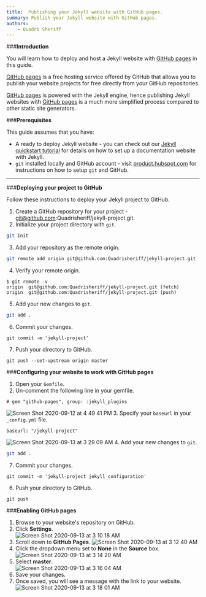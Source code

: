 ```yaml
---
title:  Publishing your Jekyll website with GitHub pages.
summary: Publish your Jekyll website with GitHub pages.
authors:
    - Quadri Sheriff 
---
```


###**Introduction**

You will learn how to deploy and host a Jekyll website with [GitHub pages](https://pages.github.com/) in this guide.

[GitHub pages](https://pages.github.com/) is a free hosting service offered by GitHub that allows you to publish your website projects for free directly from your GitHub repositories. 

[GitHub pages](https://pages.github.com/) is powered with the Jekyll engine, hence publishing Jekyll websites with [GitHub pages](https://pages.github.com/) is a much more simplified process compared to other static site generators.

###**Prerequisites**

This guide assumes that you have:

- A ready to deploy Jekyll website - you can check out our [Jekyll quickstart tutorial](/Static%20site%20generators/Jekyll/Jekyll-quickstart/) for details on how to set up a documentation website with Jekyll. 
- `git` installed locally and GitHub account - visit [product.hubspot.com](https://product.hubspot.com/blog/git-and-github-tutorial-for-beginners) for instructions on how to setup `git` and GitHub.

---

###**Deploying your project to GitHub**

Follow these instructions to deploy your Jekyll project to GitHub.

1. Create a GitHub repository for your project - git@github.com:Quadrisheriff/jekyll-project.git.
2. Initialize your project directory with `git`.
```bash
git init
```
3. Add your repository as the remote origin.
```bash
git remote add origin git@github.com:Quadrisheriff/jekyll-project.git
```
4. Verify your remote origin.
```
$ git remote -v
origin	git@github.com:Quadrisheriff/jekyll-project.git (fetch)
origin	git@github.com:Quadrisheriff/jekyll-project.git (push)
```
5. Add your new changes to `git`.
```bash
git add .
```
6. Commit your changes.
```
git commit -m 'jekyll-project'
```
7. Push your directory to GitHub.
```
git push --set-upstream origin master
```

###**Configuring your website to work with GitHub pages**

1. Open your `Gemfile`.
2. Un-comment the following line in your gemfile.
```
# gem "github-pages", group: :jekyll_plugins
```
![Screen Shot 2020-09-12 at 4 49 41 PM](https://user-images.githubusercontent.com/59125401/92999393-658d4a00-f518-11ea-876d-7f907d8644e6.png)
3. Specify your `baseurl` in your `_config.yml` file.
```
baseurl: "/jekyll-project"
```
![Screen Shot 2020-09-13 at 3 29 09 AM](https://user-images.githubusercontent.com/59125401/93008834-6c947680-f571-11ea-84f5-cdf673c7dc4b.png)
4. Add your new changes to `git`.
```bash
git add .
```
7. Commit your changes.
```
git commit -m 'jekyll-project jekyll configuration'
```
6. Push your directory to GitHub.
```
git push 
```

###**Enabling GitHub pages**

1. Browse to your website's repository on GitHub.
2. Click **Settings**.<br />
![Screen Shot 2020-09-13 at 3 10 18 AM](https://user-images.githubusercontent.com/59125401/93008652-e8d98a80-f56e-11ea-99d4-e4ed63b6e325.png)
3. Scroll down to **GitHub Pages**.
![Screen Shot 2020-09-13 at 3 12 40 AM](https://user-images.githubusercontent.com/59125401/93008666-09094980-f56f-11ea-923e-2067c20f68e2.png)
4. Click the dropdown menu set to **None** in the **Source** box.
![Screen Shot 2020-09-13 at 3 14 20 AM](https://user-images.githubusercontent.com/59125401/93008693-6dc4a400-f56f-11ea-880f-04ebf6be5289.png)
5. Select **master**.<br />
![Screen Shot 2020-09-13 at 3 16 04 AM](https://user-images.githubusercontent.com/59125401/93008706-9ba9e880-f56f-11ea-9916-c89f2b01752b.png)<br />
6. Save your changes.
7. Once saved, you will see a message with the link to your website.
![Screen Shot 2020-09-13 at 3 18 01 AM](https://user-images.githubusercontent.com/59125401/93008716-ce53e100-f56f-11ea-90fc-cfa92c0cc74a.png)